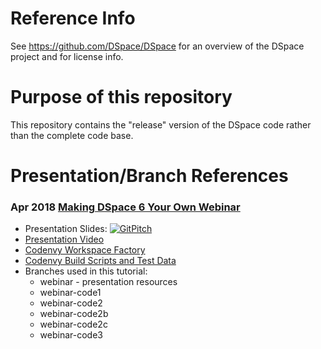 # Reference Info

See https://github.com/DSpace/DSpace for an overview of the DSpace project and for license info.

# Purpose of this repository

This repository contains the "release" version of the DSpace code rather than the complete code base.

# Presentation/Branch References

### Apr 2018 [Making DSpace 6 Your Own Webinar](http://www.duraspace.org/news/registration-open-%E2%80%9Cmaking-dspace-your-own%E2%80%9D-webinar)

- Presentation Slides: [![GitPitch](https://gitpitch.com/assets/badge.svg)](https://gitpitch.com/DSpace-Labs/DSpace-rel-demo/webinar?grs=github)
- [Presentation Video](https://www.slideshare.net/DuraSpace/42418-making-dspace-your-own-webinar-recording)
- [Codenvy Workspace Factory](https://codenvy.io/dashboard/#/load-factory/factoryk1vrec8gxat0diz6)
- [Codenvy Build Scripts and Test Data](https://github.com/DSpace-Labs/DSpace-codenvy)
- Branches used in this tutorial: 
  - webinar - presentation resources
  - webinar-code1
  - webinar-code2
  - webinar-code2b
  - webinar-code2c
  - webinar-code3
  
